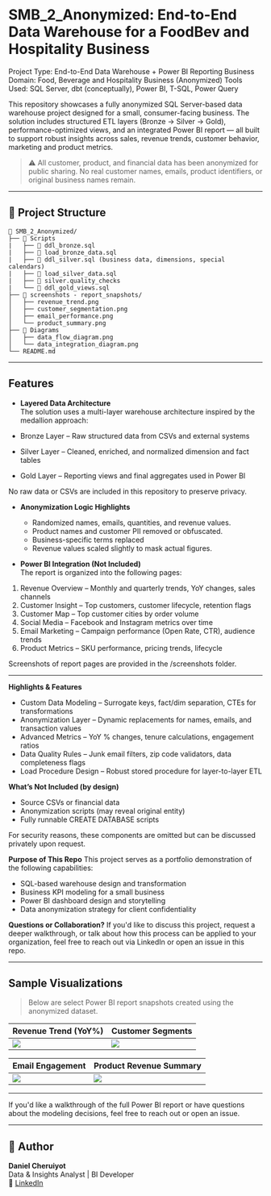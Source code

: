 
# SMB_2_Anonymized: End-to-End Data Warehouse for a FoodBev and Hospitality Business

Project Type: End-to-End Data Warehouse + Power BI Reporting
Business Domain: Food, Beverage and Hospitality Business (Anonymized)
Tools Used: SQL Server, dbt (conceptually), Power BI, T-SQL, Power Query

This repository showcases a fully anonymized SQL Server-based data warehouse project designed for a small, consumer-facing business. The solution includes structured ETL layers (Bronze → Silver → Gold), performance-optimized views, and an integrated Power BI report — all built to support robust insights across sales, revenue trends, customer behavior, marketing and product metrics.

> ⚠️ All customer, product, and financial data has been anonymized for public sharing. No real customer names, emails, product identifiers, or original business names remain.

---

## 📁 Project Structure

```
📂 SMB_2_Anonymized/
├── 📜 Scripts
|   ├── 📜 ddl_bronze.sql
|   ├── 📜 load_bronze_data.sql
|   ├── 📜 ddl_silver.sql (business data, dimensions, special calendars)
|   ├── 📜 load_silver_data.sql
|   ├── 📜 silver.quality_checks
|   └── 📜 ddl_gold_views.sql
├── 📸 screenshots - report_snapshots/
│   ├── revenue_trend.png
│   ├── customer_segmentation.png
│   ├── email_performance.png
│   └── product_summary.png
├── 📂 Diagrams
│   ├── data_flow_diagram.png
│   └── data_integration_diagram.png  
└── README.md
```

---

## Features

- **Layered Data Architecture**  
The solution uses a multi-layer warehouse architecture inspired by the medallion approach:

- Bronze Layer – Raw structured data from CSVs and external systems
- Silver Layer – Cleaned, enriched, and normalized dimension and fact tables
- Gold Layer – Reporting views and final aggregates used in Power BI

No raw data or CSVs are included in this repository to preserve privacy.

- **Anonymization Logic Highlights**  
  - Randomized names, emails, quantities, and revenue values.
  - Product names and customer PII removed or obfuscated.
  - Business-specific terms replaced
  - Revenue values scaled slightly to mask actual figures.

- **Power BI Integration (Not Included)**  
  The report is organized into the following pages:

1. Revenue Overview – Monthly and quarterly trends, YoY changes, sales channels
2. Customer Insight – Top customers, customer lifecycle, retention flags
3. Customer Map – Top customer cities by order volume
4. Social Media – Facebook and Instagram metrics over time
5. Email Marketing – Campaign performance (Open Rate, CTR), audience trends
6. Product Metrics – SKU performance, pricing trends, lifecycle

Screenshots of report pages are provided in the /screenshots folder.

---
**Highlights & Features**
- Custom Data Modeling – Surrogate keys, fact/dim separation, CTEs for transformations
- Anonymization Layer – Dynamic replacements for names, emails, and transaction values
- Advanced Metrics – YoY % changes, tenure calculations, engagement ratios
- Data Quality Rules – Junk email filters, zip code validators, data completeness flags
- Load Procedure Design – Robust stored procedure for layer-to-layer ETL

**What’s Not Included (by design)**
- Source CSVs or financial data
- Anonymization scripts (may reveal original entity)
- Fully runnable CREATE DATABASE scripts
  
For security reasons, these components are omitted but can be discussed privately upon request.

**Purpose of This Repo**
This project serves as a portfolio demonstration of the following capabilities:

- SQL-based warehouse design and transformation
- Business KPI modeling for a small business
- Power BI dashboard design and storytelling
- Data anonymization strategy for client confidentiality

**Questions or Collaboration?**
If you'd like to discuss this project, request a deeper walkthrough, or talk about how this process can be applied to your organization, feel free to reach out via LinkedIn or open an issue in this repo.

---

## Sample Visualizations

> Below are select Power BI report snapshots created using the anonymized dataset.

| Revenue Trend (YoY%) | Customer Segments |
|----------------------|-------------------|
| ![](report_snapshots/revenue_trend.png) | ![](report_snapshots/customer_segmentation.png) |

| Email Engagement | Product Revenue Summary |
|------------------|-------------------------|
| ![](report_snapshots/email_performance.png) | ![](report_snapshots/product_summary.png) |

---

If you'd like a walkthrough of the full Power BI report or have questions about the modeling decisions, feel free to reach out or open an issue.

---

## 🧠 Author

**Daniel Cheruiyot**  
Data & Insights Analyst | BI Developer  
📧 [LinkedIn](https://www.linkedin.com/in/cheruiyotdaniel)  

